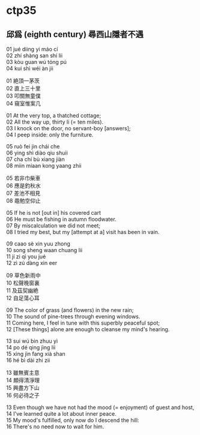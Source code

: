 # ctp35

## 邱爲 (eighth century) 尋西山隱者不遇

01 jué diing yi máo cí  
02 zhí shàng san shí lii  
03 kòu guan wú tóng pú  
04 kui shì wéi àn jii

01 絶頂一茅茨  
02 直上三十里  
03 叩關無童僕  
04 窺室惟案几

01 At the very top, a thatched cottage;  
02 All the way up, thirty li (= ten miles).  
03 I knock on the door, no servant-boy [answers];  
04 I peep inside: only the furniture.

05 ruò fei jin chái che  
06 ying shì diào qiu shuii  
07 cha chí bù xiang jiàn  
08 miin miaan kong yaang zhii

05 若非巾柴車  
06 應是釣秋水  
07 差池不相見  
08 黽勉空仰止

05 If he is not [out in] his covered cart  
06 He must be fishing in autumn floodwater.  
07 By miscalculation we did not meet;  
08 I tried my best, but my [attempt at a] visit has been in vain.

09 caao sè xin yuu zhong  
10 song sheng waan chuang lii  
11 jí zi qì you jué  
12 zì zú dàng xin eer

09 草色新雨中  
10 松聲晚窗裏  
11 及茲契幽絶  
12 自足蕩心耳

09 The color of grass (and flowers) in the new rain;  
10 The sound of pine-trees through evening windows.  
11 Coming here, I feel in tune with this superbly peaceful spot;  
12 [These things] alone are enough to cleanse my mind's hearing.

13 sui wú bin zhuu yì  
14 po dé qing jìng lii  
15 xìng jìn fang xià shan  
16 hé bì dài zhi zii

13 雖無賓主意  
14 頗得清淨理  
15 興盡方下山  
16 何必待之子

13 Even though we have not had the mood (= enjoyment) of guest and host,  
14 I've learned quite a lot about inner peace.  
15 My mood's fulfilled, only now do I descend the hill:  
16 There's no need now to wait for him.
